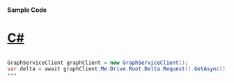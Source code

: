 #### Sample Code
# [C#](#tab/c-sharp)

```C#

GraphServiceClient graphClient = new GraphServiceClient();
var delta = await graphClient.Me.Drive.Root.Delta.Request().GetAsync();
*** 

```